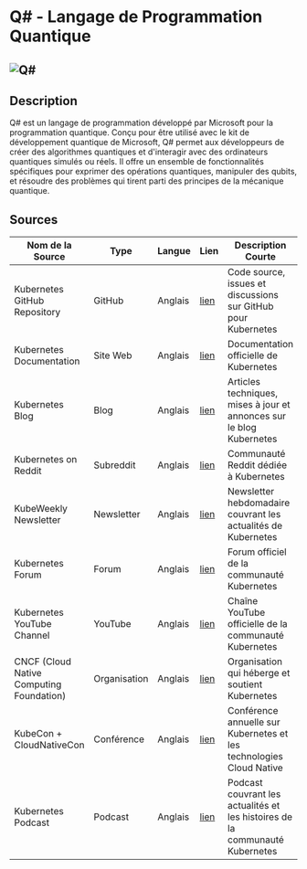 # Q# - Langage de Programmation Quantique

## ![Q#](https://yazilimnedir.com/wp-content/uploads/2018/01/q-sharp-programming-language11.jpg "Q#")

## Description

Q# est un langage de programmation développé par Microsoft pour la programmation quantique. Conçu
pour être utilisé avec le kit de développement quantique de Microsoft, Q# permet aux développeurs de créer des
algorithmes quantiques et d'interagir avec des ordinateurs quantiques simulés ou réels. Il offre un ensemble de
fonctionnalités spécifiques pour exprimer des opérations quantiques, manipuler des qubits, et résoudre des problèmes qui
tirent parti des principes de la mécanique quantique.

## Sources

| Nom de la Source                           | Type           | Langue    | Lien                                                                             | Description Courte                                                           | Tags                                  | Note (/5) |
|--------------------------------------------|----------------|-----------|----------------------------------------------------------------------------------|------------------------------------------------------------------------------|---------------------------------------|-----------|
| Kubernetes GitHub Repository               | GitHub         | Anglais   | [lien](https://github.com/kubernetes/kubernetes)                                 | Code source, issues et discussions sur GitHub pour Kubernetes                | Kubernetes, Open Source, GitHub       | 5/5       |
| Kubernetes Documentation                   | Site Web       | Anglais   | [lien](https://kubernetes.io/docs/)                                              | Documentation officielle de Kubernetes                                       | Kubernetes, Documentation, Web        | 5/5       |
| Kubernetes Blog                            | Blog           | Anglais   | [lien](https://kubernetes.io/blog/)                                              | Articles techniques, mises à jour et annonces sur le blog Kubernetes         | Kubernetes, Blog, Announcements       | 4/5       |
| Kubernetes on Reddit                       | Subreddit      | Anglais   | [lien](https://www.reddit.com/r/kubernetes/)                                     | Communauté Reddit dédiée à Kubernetes                                        | Kubernetes, Community, Discussion     | 3/5       |
| KubeWeekly Newsletter                      | Newsletter     | Anglais   | [lien](https://kubeweekly.io/)                                                   | Newsletter hebdomadaire couvrant les actualités de Kubernetes                | Kubernetes, Newsletter, Announcements | 4/5       |
| Kubernetes Forum                           | Forum          | Anglais   | [lien](https://discuss.kubernetes.io/)                                           | Forum officiel de la communauté Kubernetes                                   | Kubernetes, Community, Q&A            | 4/5       |
| Kubernetes YouTube Channel                 | YouTube        | Anglais   | [lien](https://www.youtube.com/c/KubernetesCommunity)                            | Chaîne YouTube officielle de la communauté Kubernetes                        | Kubernetes, YouTube, Community        | 4/5       |
| CNCF (Cloud Native Computing Foundation)   | Organisation   | Anglais   | [lien](https://www.cncf.io/)                                                     | Organisation qui héberge et soutient Kubernetes                              | Kubernetes, CNCF, Cloud Native        | 5/5       |
| KubeCon + CloudNativeCon                   | Conférence     | Anglais   | [lien](https://events.linuxfoundation.org/kubecon-cloudnativecon-north-america/) | Conférence annuelle sur Kubernetes et les technologies Cloud Native          | Kubernetes, Conference, Cloud Native  | 4/5       |
| Kubernetes Podcast                         | Podcast        | Anglais   | [lien](https://kubernetespodcast.com/)                                           | Podcast couvrant les actualités et les histoires de la communauté Kubernetes | Kubernetes, Podcast, Community        | 4/5       |